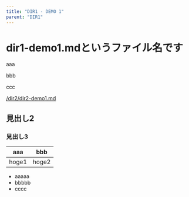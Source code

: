```yaml
---
title: "DIR1 - DEMO 1"
parent: "DIR1"
---
```


# dir1-demo1.mdというファイル名です

aaa

bbb

ccc

[/dir2/dir2-demo1.md](../dir2/dir2-demo1.md)

## 見出し2

### 見出し3

| aaa | bbb |
| -- | -- |
| hoge1 | hoge2 |

- aaaaa
- bbbbb
- cccc
